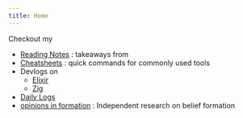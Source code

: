```yaml
---
title: Home
---
```

Checkout my 
- [Reading Notes](/tags/reading-notes) : takeaways from
- [Cheatsheets](/tags/cheatsheet) : quick commands for commonly used tools
- Devlogs on
	- [Elixir](/tags/elixir)
	- [Zig](/tags/zig)
- [Daily Logs](/tags/logs)
- [opinions in formation](/oif) : Independent research on belief formation
